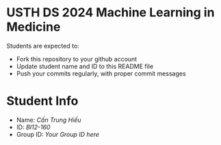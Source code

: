 USTH DS 2024 Machine Learning in Medicine
=====================================================

Students are expected to:

* Fork this repository to your github account
* Update student name and ID to this README file
* Push your commits regularly, with proper commit messages

Student Info
=======================

* Name: *Cấn Trung Hiếu*
* ID: *BI12-160*
* Group ID: *Your Group ID here*

